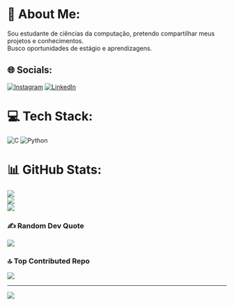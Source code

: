 # 💫 About Me:
Sou estudante de ciências da computação, pretendo compartilhar meus projetos e conhecimentos. <br>Busco oportunidades de estágio e aprendizagens.


## 🌐 Socials:
[![Instagram](https://img.shields.io/badge/Instagram-%23E4405F.svg?logo=Instagram&logoColor=white)](https://instagram.com/MAFE_.SOUZA) [![LinkedIn](https://img.shields.io/badge/LinkedIn-%230077B5.svg?logo=linkedin&logoColor=white)](https://linkedin.com/in/http://linkedin.com/in/maria-fernanda-santos-souza-6a3550239) 

# 💻 Tech Stack:
![C](https://img.shields.io/badge/c-%2300599C.svg?style=for-the-badge&logo=c&logoColor=white) ![Python](https://img.shields.io/badge/python-3670A0?style=for-the-badge&logo=python&logoColor=ffdd54)
# 📊 GitHub Stats:
![](https://github-readme-stats.vercel.app/api?username=mariafernandasouzA&theme=dark&hide_border=false&include_all_commits=false&count_private=false)<br/>
![](https://github-readme-streak-stats.herokuapp.com/?user=mariafernandasouzA&theme=dark&hide_border=false)<br/>
![](https://github-readme-stats.vercel.app/api/top-langs/?username=mariafernandasouzA&theme=dark&hide_border=false&include_all_commits=false&count_private=false&layout=compact)

### ✍️ Random Dev Quote
![](https://quotes-github-readme.vercel.app/api?type=horizontal&theme=radical)

### 🔝 Top Contributed Repo
![](https://github-contributor-stats.vercel.app/api?username=mariafernandasouzA&limit=5&theme=dark&combine_all_yearly_contributions=true)

---
[![](https://visitcount.itsvg.in/api?id=mariafernandasouzA&icon=0&color=0)](https://visitcount.itsvg.in)

<!-- Proudly created with GPRM ( https://gprm.itsvg.in ) -->